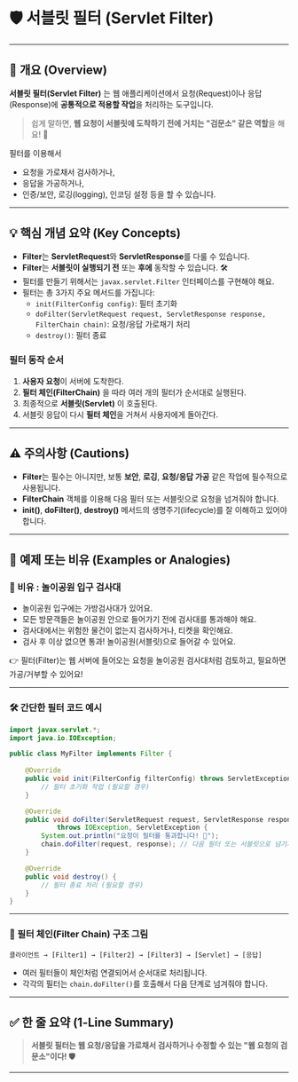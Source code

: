 # 🛡️ 서블릿 필터 (Servlet Filter)

---

## 📌 개요 (Overview)

**서블릿 필터(Servlet Filter)** 는 웹 애플리케이션에서 요청(Request)이나 응답(Response)에 **공통적으로 적용할 작업**을 처리하는 도구입니다.  

> 쉽게 말하면, **웹 요청이 서블릿에 도착하기 전에 거치는 "검문소" 같은 역할**을 해요! 🚦

필터를 이용해서  
- 요청을 가로채서 검사하거나,
- 응답을 가공하거나,
- 인증/보안, 로깅(logging), 인코딩 설정 등을 할 수 있습니다.

---

## 💡 핵심 개념 요약 (Key Concepts)

- **Filter**는 **ServletRequest**와 **ServletResponse**를 다룰 수 있습니다.
- **Filter**는 **서블릿이 실행되기 전** 또는 **후에** 동작할 수 있습니다. 🛠️
- 필터를 만들기 위해서는 `javax.servlet.Filter` 인터페이스를 구현해야 해요.
- 필터는 총 3가지 주요 메서드를 가집니다:
  - `init(FilterConfig config)`: 필터 초기화
  - `doFilter(ServletRequest request, ServletResponse response, FilterChain chain)`: 요청/응답 가로채기 처리
  - `destroy()`: 필터 종료

### 필터 동작 순서
1. **사용자 요청**이 서버에 도착한다.
2. **필터 체인(FilterChain)** 을 따라 여러 개의 필터가 순서대로 실행된다.
3. 최종적으로 **서블릿(Servlet)** 이 호출된다.
4. 서블릿 응답이 다시 **필터 체인**을 거쳐서 사용자에게 돌아간다.

---

## ⚠ 주의사항 (Cautions)

- **Filter**는 필수는 아니지만, 보통 **보안**, **로깅**, **요청/응답 가공** 같은 작업에 필수적으로 사용됩니다.
- **FilterChain** 객체를 이용해 다음 필터 또는 서블릿으로 요청을 넘겨줘야 합니다.
- **init()**, **doFilter()**, **destroy()** 메서드의 생명주기(lifecycle)를 잘 이해하고 있어야 합니다.

---

## 🧪 예제 또는 비유 (Examples or Analogies)

### 🚥 비유 : 놀이공원 입구 검사대
- 놀이공원 입구에는 가방검사대가 있어요.
- 모든 방문객들은 놀이공원 안으로 들어가기 전에 검사대를 통과해야 해요.
- 검사대에서는 위험한 물건이 없는지 검사하거나, 티켓을 확인해요.
- 검사 후 이상 없으면 통과! 놀이공원(서블릿)으로 들어갈 수 있어요.

👉 필터(Filter)는 웹 서버에 들어오는 요청을 놀이공원 검사대처럼 검토하고, 필요하면 가공/거부할 수 있어요!

---

### 🛠️ 간단한 필터 코드 예시
```java
import javax.servlet.*;
import java.io.IOException;

public class MyFilter implements Filter {
    
    @Override
    public void init(FilterConfig filterConfig) throws ServletException {
        // 필터 초기화 작업 (필요할 경우)
    }

    @Override
    public void doFilter(ServletRequest request, ServletResponse response, FilterChain chain)
            throws IOException, ServletException {
        System.out.println("요청이 필터를 통과합니다! 🚀");
        chain.doFilter(request, response); // 다음 필터 또는 서블릿으로 넘기기
    }

    @Override
    public void destroy() {
        // 필터 종료 처리 (필요할 경우)
    }
}
```

---

### 🔗 필터 체인(Filter Chain) 구조 그림
```
클라이언트 → [Filter1] → [Filter2] → [Filter3] → [Servlet] → [응답]
```
- 여러 필터들이 체인처럼 연결되어서 순서대로 처리됩니다.
- 각각의 필터는 `chain.doFilter()`를 호출해서 다음 단계로 넘겨줘야 합니다.

---

## ✅ 한 줄 요약 (1-Line Summary)

> **서블릿 필터는 웹 요청/응답을 가로채서 검사하거나 수정할 수 있는 "웹 요청의 검문소"이다! 🛡️**

---

